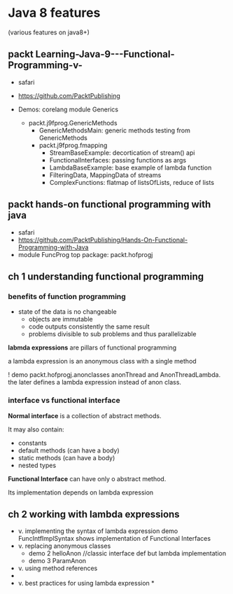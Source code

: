 # Java 8 features 

(various features on java8+)

## packt Learning-Java-9---Functional-Programming-v-
* safari 
*  https://github.com/PacktPublishing

* Demos: corelang module Generics
  * packt.j9fprog.GenericMethods
    * GenericMethodsMain: generic methods testing from GenericMethods
    * packt.j9fprog.fmapping
      * StreamBaseExample: decortication of stream() api
      * FunctionalInterfaces: passing functions as args
      * LambdaBaseExample: base example of lambda function
      * FilteringData, MappingData  of streams
      * ComplexFunctions: flatmap of listsOfLists, reduce of lists

## packt hands-on functional programming with java
* safari
* https://github.com/PacktPublishing/Hands-On-Functional-Programming-with-Java
* module FuncProg  top package: packt.hofprogj 

## ch 1 understanding functional programming 

### benefits of function programming

* state of the data is no changeable
  * objects are immutable
  * code outputs consistently the same result
  * problems divisible to sub problems and thus parallelizable

**labmda expressions**  are pillars of functional programming

a lambda expression is an anonymous class with a single method

! demo  packt.hofprogj.anonclasses 
    anonThread  and AnonThreadLambda.  the later defines a lambda expression instead of anon class.

### interface vs functional interface
**Normal interface** is a collection of abstract methods.

It may also contain:
* constants
* default methods (can have a body)
* static methods (can have a body)
* nested types

**Functional Interface** can have only o abstract method.

Its implementation depends on lambda expression

## ch 2 working with lambda expressions
* v. implementing the syntax of lambda expression
  demo FuncIntfImplSyntax  shows implementation of Functional Interfaces
* v. replacing anonymous classes
  * demo 2 helloAnon //classic interface def but lambda implementation
  * demo 3 ParamAnon
* v. using method references
* 
* v. best practices for using lambda expression
  * 